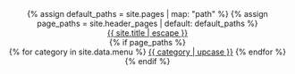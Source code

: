 <section class = 'header'>
  <header class="flex out">
      {% assign default_paths = site.pages | map: "path" %}
      {% assign page_paths = site.header_pages | default: default_paths %}
      <div class = 'child quad'>
      <a class="flex" href="{{ "/" | relative_url }}">{{ site.title | escape }}</a>
      </div>
      {% if page_paths %}
        <nav class=" main child">
          <span class="menu-icon">
          </span>
          {% for category in site.data.menu %}
            <a class="{{category}}" href="/category/{{  category}}">{{ category | upcase }}</a>
          {% endfor %}
        </nav>
      {% endif %}
  </header>
</section>
